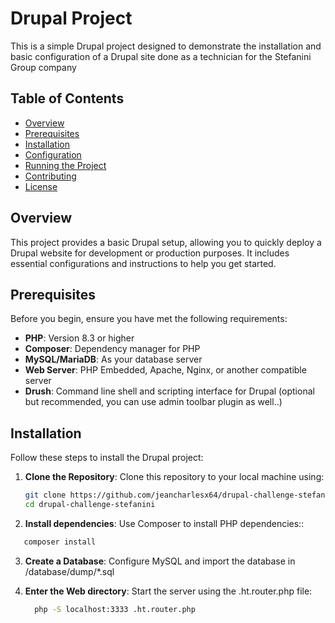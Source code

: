 # Drupal Project

This is a simple Drupal project designed to demonstrate the installation and basic configuration of a Drupal site done as a technician for the Stefanini Group company

## Table of Contents

- [Overview](#overview)
- [Prerequisites](#prerequisites)
- [Installation](#installation)
- [Configuration](#configuration)
- [Running the Project](#running-the-project)
- [Contributing](#contributing)
- [License](#license)

## Overview

This project provides a basic Drupal setup, allowing you to quickly deploy a Drupal website for development or production purposes. It includes essential configurations and instructions to help you get started.

## Prerequisites

Before you begin, ensure you have met the following requirements:

- **PHP**: Version 8.3 or higher
- **Composer**: Dependency manager for PHP
- **MySQL/MariaDB**: As your database server
- **Web Server**: PHP Embedded, Apache, Nginx, or another compatible server
- **Drush**: Command line shell and scripting interface for Drupal (optional but recommended, you can use admin toolbar plugin as well..)

## Installation

Follow these steps to install the Drupal project:

1. **Clone the Repository**:
   Clone this repository to your local machine using:
   ```bash
   git clone https://github.com/jeancharlesx64/drupal-challenge-stefanini.git
   cd drupal-challenge-stefanini
   ```
   
 2. **Install dependencies**:
  Use Composer to install PHP dependencies::
 ```bash
    composer install
 ```
    
 3. **Create a Database**:
Configure MySQL and import the database in /database/dump/*.sql

4. **Enter the Web directory**:
   Start the server using the .ht.router.php file:
   ```bash
     php -S localhost:3333 .ht.router.php
   ```

